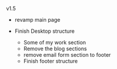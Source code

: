 v1.5

- revamp main page

- Finish Desktop structure
  - Some of my work section
  - Remove the blog sections
  - remove email form section to footer
  - Finish footer structure
